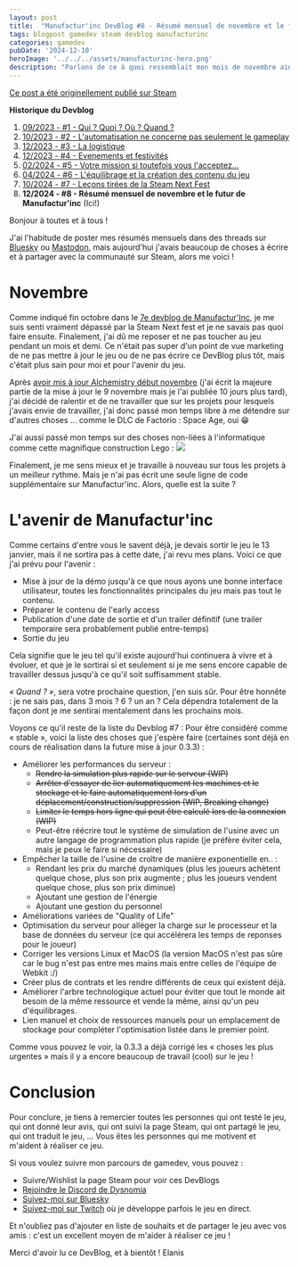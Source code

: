 ```yaml
---
layout: post
title:  "Manufactur'inc DevBlog #8 - Résumé mensuel de novembre et le futur de Manufactur'inc"
tags: blogpost gamedev steam devblog manufacturinc
categories: gamedev
pubDate: '2024-12-10'
heroImage: '../../../assets/manufacturinc-hero.png'
description: "Parlons de ce à quoi ressemblait mon mois de novembre ainsi que des prochaines étapes pour Manufactur'inc"
---
```


[Ce post a été originellement publié sur Steam](https://store.steampowered.com/news/app/2146380/view/4529024222460953609)

**Historique du Devblog**
1. [09/2023 - #1 - Qui ? Quoi ? Où ? Quand ?](https://store.steampowered.com/news/app/2146380/view/7184986051960660929)
2. [10/2023 - #2 - L'automatisation ne concerne pas seulement le gameplay](https://store.steampowered.com/news/app/2146380/view/3737483611565199154)
3. [12/2023 - #3 - La logistique](https://store.steampowered.com/news/app/2146380/view/3883856311467351828)
4. [12/2023 - #4 - Evenements et festivités](https://store.steampowered.com/news/app/2146380/view/3883856311496283654)
5. [02/2024 - #5 - Votre mission si toutefois vous l'acceptez...](https://store.steampowered.com/news/app/2146380/view/4160833394874745089)
6. [04/2024 - #6 - L'équilibrage et la création des contenu du jeu](https://store.steampowered.com/news/app/2146380/view/4194615462179930723)
7. [10/2024 - #7 - Leçons tirées de la Steam Next Fest](https://store.steampowered.com/news/app/2146380/view/4529024222460953609)
8. **12/2024 - #8 - Résumé mensuel de novembre et le futur de Manufactur'inc**  (Ici!)

Bonjour à toutes et à tous !

J'ai l'habitude de poster mes résumés mensuels dans des threads sur [Bluesky](https://bsky.app/profile/elanis.eu/post/3l6paeuomba2f) ou [Mastodon](https://mastodon.gamedev.place/@Elanis/113322267008349043), mais aujourd'hui j'avais beaucoup de choses à écrire et à partager avec la communauté sur Steam, alors me voici !

# Novembre

Comme indiqué fin octobre dans le [7e devblog de Manufactur'Inc](https://store.steampowered.com/news/app/2146380/view/4529024222460953609), je me suis senti vraiment dépassé par la Steam Next fest et je ne savais pas quoi faire ensuite. Finalement, j'ai dû me reposer et ne pas toucher au jeu pendant un mois et demi. Ce n'était pas super d'un point de vue marketing de ne pas mettre à jour le jeu ou de ne pas écrire ce DevBlog plus tôt, mais c'était plus sain pour moi et pour l'avenir du jeu.

Après [avoir mis à jour Alchemistry début novembre](https://store.steampowered.com/news/app/1730540/view/4449088504440292200) (j'ai écrit la majeure partie de la mise à jour le 9 novembre mais je l'ai publiée 10 jours plus tard), j'ai décidé de ralentir et de ne travailler que sur les projets pour lesquels j'avais envie de travailler, j'ai donc passé mon temps libre à me détendre sur d'autres choses ... comme le DLC de Factorio : Space Age, oui 😁

J'ai aussi passé mon temps sur des choses non-liées à l'informatique comme cette magnifique construction Lego :
![](/assets/img/2024-12-10_lego_set.jpg)

Finalement, je me sens mieux et je travaille à nouveau sur tous les projets à un meilleur rythme. Mais je n'ai pas écrit une seule ligne de code supplémentaire sur Manufactur'inc. Alors, quelle est la suite ?

# L'avenir de Manufactur'inc

Comme certains d'entre vous le savent déjà, je devais sortir le jeu le 13 janvier, mais il ne sortira pas à cette date, j'ai revu mes plans.
Voici ce que j'ai prévu pour l'avenir :
- Mise à jour de la démo jusqu'à ce que nous ayons une bonne interface utilisateur, toutes les fonctionnalités principales du jeu mais pas tout le contenu.
- Préparer le contenu de l'early access
- Publication d'une date de sortie et d'un trailer définitif (une trailer temporaire sera probablement publié entre-temps)
- Sortie du jeu

Cela signifie que le jeu tel qu'il existe aujourd'hui continuera à vivre et à évoluer, et que je le sortirai si et seulement si je me sens encore capable de travailler dessus jusqu'à ce qu'il soit suffisamment stable.

*« Quand ? »*, sera votre prochaine question, j'en suis sûr. Pour être honnête : je ne sais pas, dans 3 mois ? 6 ? un an ?
Cela dépendra totalement de la façon dont je me sentirai mentalement dans les prochains mois.

Voyons ce qu'il reste de la liste du Devblog #7 :
Pour être considéré comme « stable », voici la liste des choses que j'espère faire (certaines sont déjà en cours de réalisation dans la future mise à jour 0.3.3) :
- Améliorer les performances du serveur :
	- ~~Rendre la simulation plus rapide sur le serveur (WIP)~~
	- ~~Arrêter d'essayer de lier automatiquement les machines et le stockage et le faire automatiquement lors d'un déplacement/construction/suppression (WIP, Breaking change)~~ 
	- ~~Limiter le temps hors ligne qui peut être calculé lors de la connexion (WIP)~~
	- Peut-être réécrire tout le système de simulation de l'usine avec un autre langage de programmation plus rapide (je préfère éviter cela, mais je peux le faire si nécessaire)
- Empêcher la taille de l'usine de croître de manière exponentielle en.. :
	- Rendant les prix du marché dynamiques (plus les joueurs achètent quelque chose, plus son prix augmente ; plus les joueurs vendent quelque chose, plus son prix diminue)
	- Ajoutant une gestion de l'énergie 
	- Ajoutant une gestion du personnel 
- Améliorations variées de "Quality of Life"
- Optimisation du serveur pour alléger la charge sur le processeur et la base de données du serveur (ce qui accélérera les temps de reponses pour le joueur)
- Corriger les versions Linux et MacOS (la version MacOS n'est pas sûre car le bug n'est pas entre mes mains mais entre celles de l'équipe de Webkit :/)
- Créer plus de contrats et les rendre différents de ceux qui existent déjà.
- Améliorer l'arbre technologique actuel pour éviter que tout le monde ait besoin de la même ressource et vende la même, ainsi qu'un peu d'équilibrages.
- Lien manuel et choix de ressources manuels pour un emplacement de stockage pour compléter l'optimisation listée dans le premier point.

Comme vous pouvez le voir, la 0.3.3 a déjà corrigé les « choses les plus urgentes » mais il y a encore beaucoup de travail (cool) sur le jeu !

# Conclusion

Pour conclure, je tiens à remercier toutes les personnes qui ont testé le jeu, qui ont donné leur avis, qui ont suivi la page Steam, qui ont partagé le jeu, qui ont traduit le jeu, ... Vous êtes les personnes qui me motivent et m'aident à réaliser ce jeu.

Si vous voulez suivre mon parcours de gamedev, vous pouvez :
- Suivre/Wishlist la page Steam pour voir ces DevBlogs
- [Rejoindre le Discord de Dysnomia](https://discord.com/invite/c8aARey)
- [Suivez-moi sur Bluesky](https://bsky.app/profile/elanis.eu)
- [Suivez-moi sur Twitch](https://www.twitch.tv/elanis42) où je développe parfois le jeu en direct.

Et n'oubliez pas d'ajouter en liste de souhaits et de partager le jeu avec vos amis : c'est un excellent moyen de m'aider à réaliser ce jeu !

Merci d'avoir lu ce DevBlog, et à bientôt !
Elanis
